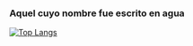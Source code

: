 ### Aquel cuyo nombre fue escrito en agua


[![Top Langs](https://github-readme-stats.vercel.app/api/top-langs/?username=itzamango)](https://github.com/itzamango/)
 
<!--
**itzamango/itzamango** is a ✨ _special_ ✨ repository because its `README.md` (this file) appears on your GitHub profile.

Here are some ideas to get you started:

- 🔭 I’m currently working on ...
- 🌱 I’m currently learning ...
- 👯 I’m looking to collaborate on ...
- 🤔 I’m looking for help with ...
- 💬 Ask me about ...
- 📫 How to reach me: ...
- 😄 Pronouns: ...
- ⚡ Fun fact: ...
-->
